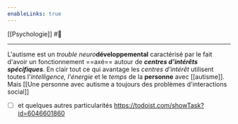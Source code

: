 ```yaml
---
enableLinks: true
---
```

[[Psychologie]] #🌱 
___
L'autisme est un *trouble neuro***développemental** caractérisé par le fait d'avoir un fonctionnement ==axé== autour de ***centres d'intérêts spécifiques***. En clair tout ce qui avantage les *centres d'intérêt* utilisent toutes l'*intelligence, l'énergie* et le *temps* de la **personne** avec [[autisme]].
Mais [[Une personne avec autisme a toujours des problèmes d'interactions social]]


- [ ] et quelques autres particularités 
	https://todoist.com/showTask?id=6046601860